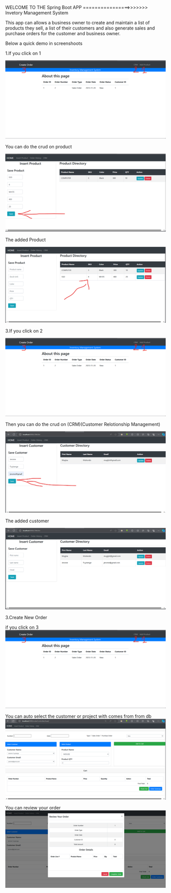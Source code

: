 WELCOME TO THE  Spring Boot APP ================>>>>>>> Invetory Management System

 This app can allows a business owner to create and maintain a list of products they sell, a list of their customers and also generate sales and purchase orders for the customer and business owner.


 Below a quick demo in screenshoots


 1.If you click on 1

![Databrick project with Snowflake](sreeshots/Screenshot7.png)

You can do the crud on product

![Databrick project with Snowflake](sreeshots/Screenshot3.png)

The added Product

![Databrick project with Snowflake](sreeshots/Screenshot4.png)

3.If you click on 2

![Databrick project with Snowflake](sreeshots/Screenshot7.png)

Then you can do the crud on (CRM)(Customer Relotionship Management)

![Databrick project with Snowflake](sreeshots/Screenshot5.png)

The added customer

![Databrick project with Snowflake](sreeshots/Screenshot6.png)

3.Create New Order

if you click on 3
![Databrick project with Snowflake](sreeshots/Screenshot7.png)


You can auto select the customer or project with comes from from db
![Databrick project with Snowflake](sreeshots/Screenshot8.png)

You can review your order
![Databrick project with Snowflake](sreeshots/Screenshot9.png)










